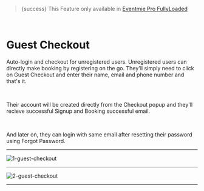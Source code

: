 
>{success} This Feature only available in [Eventmie Pro FullyLoaded](https://classiebit.com/eventmie-pro-fullyloaded)

<br>

# Guest Checkout

Auto-login and checkout for unregistered users. Unregistered users can directly make booking by registering on the go. They'll simply need to click on Guest Checkout and enter their name, email and phone number and that's it.

<br>

Their account will be created directly from the Checkout popup and they'll recieve successful Signup and Booking successful email.

<br>

And later on, they can login with same email after resetting their password using Forgot Password.

---

![1-guest-checkout](/images/fullyloaded/1-guest-checkout.webp "1-guest-checkout")

---

![2-guest-checkout](/images/fullyloaded/2-guest-checkout.webp "2-guest-checkout")

---